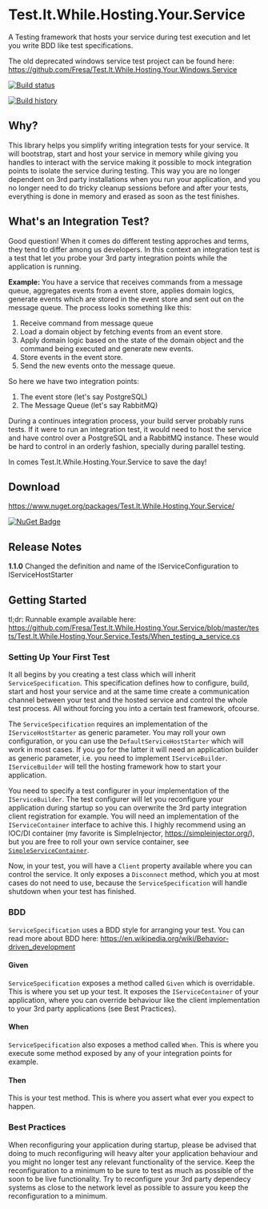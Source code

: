 # Test.It.While.Hosting.Your.Service
A Testing framework that hosts your service during test execution and let you write BDD like test specifications. 

The old deprecated windows service test project can be found here: https://github.com/Fresa/Test.It.While.Hosting.Your.Windows.Service

[![Build status](https://ci.appveyor.com/api/projects/status/1wt1duwbn6kh3yn7?svg=true)](https://ci.appveyor.com/project/Fresa/test-it-while-hosting-your-service)

[![Build history](https://buildstats.info/appveyor/chart/Fresa/test-it-while-hosting-your-service)](https://ci.appveyor.com/project/Fresa/test-it-while-hosting-your-service/history)

## Why?
This library helps you simplify writing integration tests for your service. It will bootstrap, start and host your service in memory while giving you handles to interact with the service making it possible to mock integration points to isolate the service during testing. This way you are no longer dependent on 3rd party installations when you run your application, and you no longer need to do tricky cleanup sessions before and after your tests, everything is done in memory and erased as soon as the test finishes.

## What's an Integration Test?
Good question! When it comes do different testing approches and terms, they tend to differ among us developers. In this context an integration test is a test that let you probe your 3rd party integration points while the application is running.

**Example:**
You have a service that receives commands from a message queue, aggregates events from a event store, applies domain logics, generate events which are stored in the event store and sent out on the message queue. The process looks something like this:
1. Receive command from message queue
2. Load a domain object by fetching events from an event store.
3. Apply domain logic based on the state of the domain object and the command being executed and generate new events.
4. Store events in the event store.
5. Send the new events onto the message queue.

So here we have two integration points:
1. The event store (let's say PostgreSQL)
2. The Message Queue (let's say RabbitMQ)

During a continues integration process, your build server probably runs tests. If it were to run an integration test, it would need to host the service and have control over a PostgreSQL and a RabbitMQ instance. These would be hard to control in an orderly fashion, specially during parallel testing. 

In comes Test.It.While.Hosting.Your.Service to save the day!

## Download
https://www.nuget.org/packages/Test.It.While.Hosting.Your.Service/

[![NuGet Badge](https://buildstats.info/nuget/Test.It.While.Hosting.Your.Service)](https://www.nuget.org/packages/Test.It.While.Hosting.Your.Service/)

## Release Notes
**1.1.0** Changed the definition and name of the IServiceConfiguration to IServiceHostStarter

## Getting Started
tl;dr:
Runnable example available here: https://github.com/Fresa/Test.It.While.Hosting.Your.Service/blob/master/tests/Test.It.While.Hosting.Your.Service.Tests/When_testing_a_service.cs

### Setting Up Your First Test
It all begins by you creating a test class which will inherit `ServiceSpecification`. This specification defines how to configure, build, start and host your service and at the same time create a communication channel between your test and the hosted service and control the whole test process. All without forcing you into a certain test framework, ofcourse.

The `ServiceSpecification` requires an implementation of the `IServiceHostStarter` as generic parameter. You may roll your own configuration, or you can use the `DefaultServiceHostStarter` which will work in most cases. If you go for the latter it will need an application builder as generic parameter, i.e. you need to implement `IServiceBuilder`. `IServiceBuilder` will tell the hosting framework how to start your application. 

You need to specify a test configurer in your implementation of the `IServiceBuilder`. The test configurer will let you reconfigure your application during startup so you can overwrite the 3rd party integration client registration for example. You will need an implementation of the `IServiceContainer` interface to achive this. I highly recommend using an IOC/DI container (my favorite is SimpleInjector, https://simpleinjector.org/), but you are free to roll your own service container, see [`SimpleServiceContainer`](https://github.com/Fresa/Test.It.While.Hosting.Your.Service/blob/master/tests/Test.It.While.Hosting.Your.Service.Tests/SimpleServiceContainer.cs).

Now, in your test, you will have a `Client` property available where you can control the service. It only exposes a `Disconnect` method, which you at most cases do not need to use, because the `ServiceSpecification` will handle shutdown when your test has finished.

### BDD
`ServiceSpecification` uses a BDD style for arranging your test. You can read more about BDD here: https://en.wikipedia.org/wiki/Behavior-driven_development

#### Given
`ServiceSpecification` exposes a method called `Given` which is overridable. This is where you set up your test. It exposes the `IServiceContainer` of your application, where you can override behaviour like the client implementation to your 3rd party applications (see Best Practices).

#### When
`ServiceSpecification` also exposes a method called `When`. This is where you execute some method exposed by any of your integration points for example.

#### Then
This is your test method. This is where you assert what ever you expect to happen.

### Best Practices
When reconfiguring your application during startup, please be advised that doing to much reconfiguring will heavy alter your application behaviour and you might no longer test any relevant functionality of the service. Keep the reconfiguration to a minimum to be sure to test as much as possible of the soon to be live functionality. Try to reconfigure your 3rd party dependecy systems as close to the network level as possible to assure you keep the reconfiguration to a minimum.

